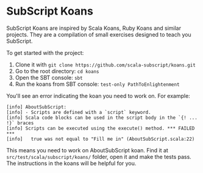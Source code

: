 # SubScript Koans
SubScript Koans are inspired by Scala Koans, Ruby Koans and similar projects.
They are a compilation of small exercises designed to teach you SubScript.

To get started with the project:

1. Clone it with `git clone https://github.com/scala-subscript/koans.git`
2. Go to the root directory: `cd koans`
3. Open the SBT console: `sbt`
3. Run the koans from SBT console: `test-only PathToEnlightenment`

You'll see an error indicating the koan you need to work on. For example:
```
[info] AboutSubScript:
[info] - Scripts are defined with a `script` keyword.
[info] Scala code blocks can be used in the script body in the `{! ... !}` braces
[info] Scripts can be executed using the execute() method. *** FAILED ***
[info]   true was not equal to "Fill me in" (AboutSubScript.scala:22)
```

This means you need to work on AboutSubScript koan. Find it at `src/test/scala/subscript/koans/` folder, open it and make the tests pass.
The instructions in the koans will be helpful for you.